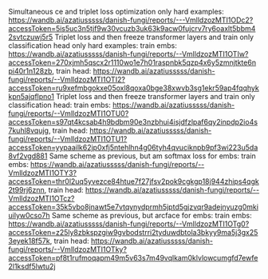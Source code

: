 Simultaneous ce and triplet loss optimization only hard examples: https://wandb.ai/azatiusssss/danish-fungi/reports/---VmlldzozMTI1ODc2?accessToken=5is5uc3n5tjf9w30vcuzb3uk63k9acw0fujcrv7ry6oaxlt5bbm42svtczuwj5r5
Triplet loss and then freeze transformer layers and train only classification head only hard examples: train embs: https://wandb.ai/azatiusssss/danish-fungi/reports/--VmlldzozMTI1OTIw?accessToken=270xjmh5qscx2r1110wo1e7h01raspnbk5qzp4x6y5zmnjtkte6npi40r1n128zb,
train head: https://wandb.ai/azatiusssss/danish-fungi/reports/--VmlldzozMTI1OTI2?accessToken=ru9xefmbgokxe05oxl8qoxa0bge38xwvb3sg1ekr59ap4fqqhykkpn5ajqflpno1
Triplet loss and then freeze transformer layers and train only classification head: train embs: https://wandb.ai/azatiusssss/danish-fungi/reports/--VmlldzozMTI1OTU0?accessToken=s97qt4kcsab4h9bdbm90e3nzbhui4isjdfzlpaf6qy2inpdp2io4s7kuhl8vqujg,
train head: https://wandb.ai/azatiusssss/danish-fungi/reports/--VmlldzozMTI1OTU1?accessToken=yypaailk62jp0xfj5ntehlhn4g06tyh4qvuciknpb9pf3wi223u5da8vf2vgd881
Same scheme as previous, but am softmax loss for embs: train embs: https://wandb.ai/azatiusssss/danish-fungi/reports/--VmlldzozMTI1OTY3?accessToken=thr0l2uq5yvezce84htue7f27jfsv2pok9cgkgp18j944zhips4qgk2t99rj6znn,
train head: https://wandb.ai/azatiusssss/danish-fungi/reports/--VmlldzozMTI1OTcz?accessToken=35k5vbo8jnawt5e7vtqynydprmh5jptd5gjzvqr9adejnyuzg0mkiuilyw0cso7h
Same scheme as previous, but arcface for embs: train embs: https://wandb.ai/azatiusssss/danish-fungi/reports/--VmlldzozMTI1OTg0?accessToken=z25ly8zbkspzgiw9gvbodstrri2tyduwdbtola3bkyy9ma5j3gx253eyek18f57k,
train head: https://wandb.ai/azatiusssss/danish-fungi/reports/--VmlldzozMTI1OTky?accessToken=pf8t1rufmoqapm49m5v63s7m49vqlkam0klvlowcumgfd7ewfe2l1ksdf5lwtu2j
